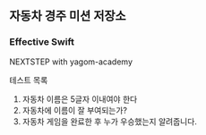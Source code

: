 ## 자동차 경주 미션 저장소
### Effective Swift
NEXTSTEP with yagom-academy

테스트 목록
1. 자동차 이름은 5글자 이내여야 한다
2. 자동차에 이름이 잘 부여되는가?
3. 자동차 게임을 완료한 후 누가 우승했는지 알려줍니다.
